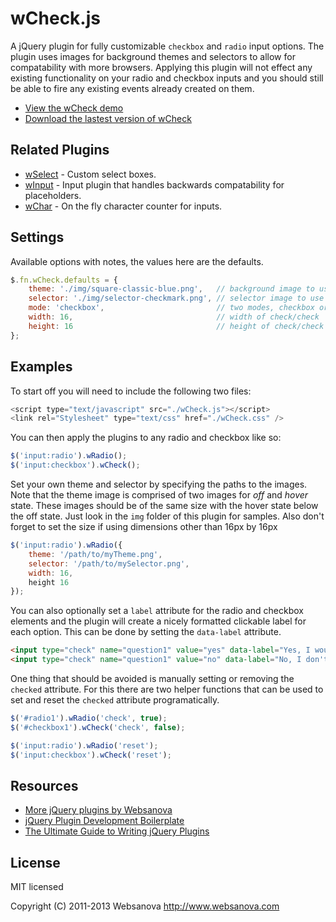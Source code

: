 # wCheck.js

A jQuery plugin for fully customizable `checkbox` and `radio` input options.  The plugin uses images for background themes and selectors to allow for compatability with more browsers.  Applying this plugin will not effect any existing functionality on your radio and checkbox inputs and you should still be able to fire any existing events already created on them.

* [View the wCheck demo](http://wcheck.websanova.com)
* [Download the lastest version of wCheck](https://github.com/websanova/wCheck/tags)

## Related Plugins

* [wSelect](http://wselect.websanova.com) - Custom select boxes.
* [wInput](http://winput.websanova.com) - Input plugin that handles backwards compatability for placeholders.
* [wChar](http://wchar.websanova.com) - On the fly character counter for inputs.

## Settings

Available options with notes, the values here are the defaults.

```js
$.fn.wCheck.defaults = {
    theme: './img/square-classic-blue.png',   // background image to use
    selector: './img/selector-checkmark.png', // selector image to use
    mode: 'checkbox',                         // two modes, checkbox or radio
    width: 16,                                // width of check/check
    height: 16                                // height of check/check
};
```


## Examples

To start off you will need to include the following two files:

```js
<script type="text/javascript" src="./wCheck.js"></script>
<link rel="Stylesheet" type="text/css" href="./wCheck.css" />
```

You can then apply the plugins to any radio and checkbox like so:

```js
$('input:radio').wRadio();
$('input:checkbox').wCheck();
```

Set your own theme and selector by specifying the paths to the images.  Note that the theme image is comprised of two images for _off_ and _hover_ state.  These images should be of the same size with the hover state below the off state.  Just look in the `img` folder of this plugin for samples.  Also don't forget to set the size if using dimensions other than 16px by 16px

```js
$('input:radio').wRadio({
    theme: '/path/to/myTheme.png',
    selector: '/path/to/mySelector.png',
    width: 16,
    height 16
});
```

You can also optionally set a `label` attribute for the radio and checkbox elements and the plugin will create a nicely formatted clickable label for each option.  This can be done by setting the `data-label` attribute.

```html
<input type="check" name="question1" value="yes" data-label="Yes, I would like to subscribe"/>
<input type="check" name="question1" value="no" data-label="No, I don't want to subscribe"/>
```

One thing that should be avoided is manually setting or removing the `checked` attribute.  For this there are two helper functions that can be used to set and reset the `checked` attribute programatically.

```js
$('#radio1').wRadio('check', true);
$('#checkbox1').wCheck('check', false);

$('input:radio').wRadio('reset');
$('input:checkbox').wCheck('reset');
```


## Resources

* [More jQuery plugins by Websanova](http://websanova.com/plugins)
* [jQuery Plugin Development Boilerplate](http://www.websanova.com/tutorials/jquery/jquery-plugin-development-boilerplate)
* [The Ultimate Guide to Writing jQuery Plugins](http://www.websanova.com/tutorials/jquery/the-ultimate-guide-to-writing-jquery-plugins)


## License

MIT licensed

Copyright (C) 2011-2013 Websanova http://www.websanova.com